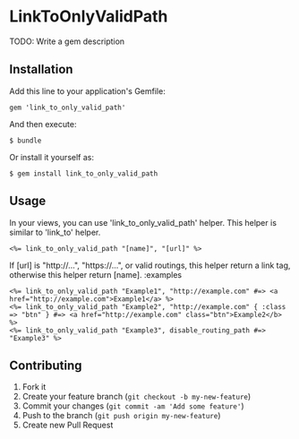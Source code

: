 # LinkToOnlyValidPath

TODO: Write a gem description

## Installation

Add this line to your application's Gemfile:

    gem 'link_to_only_valid_path'

And then execute:

    $ bundle

Or install it yourself as:

    $ gem install link_to_only_valid_path

## Usage

In your views, you can use 'link_to_only_valid_path' helper. This helper is similar to 'link_to' helper.

    <%= link_to_only_valid_path "[name]", "[url]" %>

If [url] is "http://...", "https://...", or valid routings, this helper return a link tag, otherwise this helper return [name].
:examples

    <%= link_to_only_valid_path "Example1", "http://example.com" #=> <a href="http://example.com">Example1</a> %>
    <%= link_to_only_valid_path "Example2", "http://example.com" { :class => "btn" } #=> <a href="http://example.com" class="btn">Example2</b> %>
    <%= link_to_only_valid_path "Example3", disable_routing_path #=> "Example3" %>

## Contributing

1. Fork it
2. Create your feature branch (`git checkout -b my-new-feature`)
3. Commit your changes (`git commit -am 'Add some feature'`)
4. Push to the branch (`git push origin my-new-feature`)
5. Create new Pull Request
